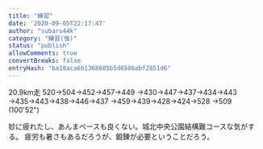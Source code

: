 ```yaml
---
title: "練習"
date: '2020-09-05T22:17:47'
author: "subaru44k"
category: "練習(強)"
status: "publish"
allowComments: true
convertBreaks: false
entryHash: "ba18aca6b1368605b5d6506abf2851d6"
---
```

20.9km走
520→504→452→457→449
→430→447→437→434→443
→435→443→438→446→437
→459→439→428→424→528
→509
(100'52")

妙に疲れたし、あんまペースも良くない。城北中央公園結構難コースな気がする。
疲労も暑さもあるだろうが、鍛錬が必要ということだろう。
